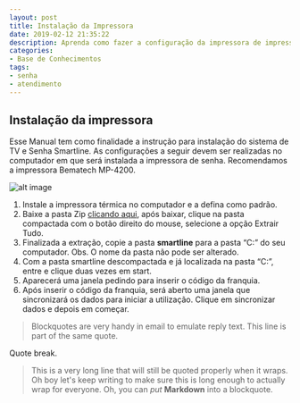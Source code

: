 ```yaml
---
layout: post
title: Instalação da Impressora
date: 2019-02-12 21:35:22
description: Aprenda como fazer a configuração da impressora de impressão
categories: 
- Base de Conhecimentos
tags:
- senha 
- atendimento
---
```



## Instalação da impressora

Esse Manual tem como finalidade a instrução para instalação do sistema de TV e Senha Smartline. As configurações a seguir devem ser realizadas no computador em que será instalada a impressora de senha. Recomendamos a impressora Bematech MP-4200.

![alt image](https://viverdeblog.com/wp-content/uploads/2018/09/escrever-de-forma-inteligente.jpeg)

1. Instale a impressora térmica no computador e a defina como padrão.
2. Baixe a pasta Zip [clicando aqui](https://gcloud.smartlinepro.com.br/downloads/smartline-gui-22112018.zip), após baixar, clique na pasta compactada com o botão direito do mouse, selecione a opção Extrair Tudo. 
3. Finalizada a extração, copie a pasta **smartline** para a pasta “C:” do seu computador. Obs. O nome da pasta não pode ser alterado.
4. Com a pasta smartline descompactada e já localizada na pasta “C:”, entre e clique duas vezes em start. 
5. Aparecerá uma janela pedindo para inserir o código da franquia.
6. Após inserir o código da franquia, será aberto uma janela que sincronizará os dados para iniciar a utilização. Clique em sincronizar dados e depois em começar.


> Blockquotes are very handy in email to emulate reply text.
> This line is part of the same quote.

Quote break.

> This is a very long line that will still be quoted properly when it wraps. Oh boy let's keep writing to make sure this is long enough to actually wrap for everyone. Oh, you can *put* **Markdown** into a blockquote. 
